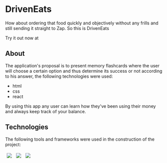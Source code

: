 # DrivenEats


How about ordering that food quickly and objectively without any frills and still sending it straight to Zap. So this is DrivenEats
<!-- <img src="/assets/my-wallet-usage.gif" /> -->

Try it out now at 
## About

The application's proposal is to present memory flashcards where the user will choose a certain option and thus determine its success or not according to his answer, the following technologies were used:

- html
- css
- react

By using this app any user can learn how they've been using their money and always keep track of your balance.

## Technologies
The following tools and frameworks were used in the construction of the project:<br>
<p>
  <img style='margin: 5px;' src='https://img.shields.io/badge/HTML5-E34F26?style=for-the-badge&logo=html5&logoColor=white'>
  <img style='margin: 5px;' src='https://img.shields.io/badge/CSS3-1572B6?style=for-the-badge&logo=css3&logoColor=white'>
  <img style='margin: 5px;' src='https://img.shields.io/badge/React-20232A?style=for-the-badge&logo=react&logoColor=61DAFB'>
</p>
